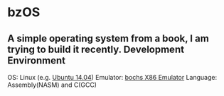 bzOS
=========
A simple operating system from a book, I am trying to build it recently.
Development Environment
---------
OS:		Linux (e.g. [Ubuntu 14.04](www.ubuntu.com/download/))
Emulator:	[bochs X86 Emulator](sourceforge.net/projects/bochs/)
Language:	Assembly(NASM) and C(GCC)

